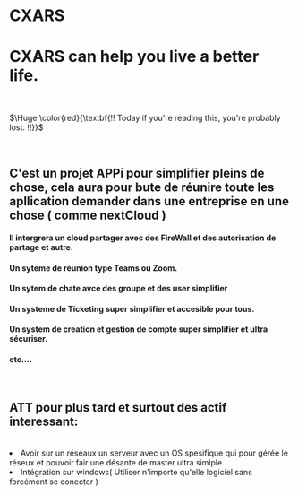 # CXARS
<h1>CXARS can help you live a better life.</h1><br>

$\Huge \color{red}{\textbf{!! Today if you're reading this, you're probably lost. !!}}$

<br>
<h2>C'est un projet APPi pour simplifier pleins de chose, cela aura pour bute de réunire toute les apllication demander dans une entreprise en une chose ( comme nextCloud )</h2>
<h4>Il intergrera un cloud partager avec des FireWall et des autorisation de partage et autre.</h4>
<h4>Un syteme de réunion type Teams ou Zoom.</h4>
<h4>Un sytem de chate avce des groupe et des user simplifier</h4>
<h4>Un systeme de Ticketing super simplifier et accesible pour tous.</h4>
<h4>Un system de creation et gestion de compte super simplifier et ultra sécuriser.</h4>
<h4>etc....</h4>
<br>
<h2>ATT pour plus tard et surtout des actif interessant:</h2>
<br>

<li>Avoir sur un réseaux un serveur avec un OS spesifique qui pour gérée le réseux et pouvoir fair une désante de master ultra simlple.</li>
<li>Intégration sur windows( Utiliser n'importe qu'elle logiciel sans forcément se conecter )</li>
